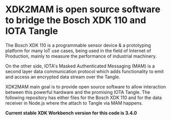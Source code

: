 # XDK2MAM is open source software to bridge the Bosch XDK 110 and IOTA Tangle

The Bosch XDK 110 is a programmable sensor device & a prototyping platform for many IoT use cases, being used in the field of Internet of Production, mainly to measure the performance of industrial machinery.

On the other side, IOTA's Masked Authenticated Messaging (MAM) is a second layer data communication protocol which adds functionality to emit and access an encrypted data stream over the Tangle.

XDK2MAM main goal is to provide open source software to allow interaction between this powerful hardware and the promising IOTA Tangle.
The following repository has either files for the Bosch XDK 110 and for the data receiver in Node.js where the attach to Tangle via MAM happens.

**Current stable XDK Workbench version for this code is 3.4.0**

